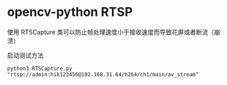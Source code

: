 # opencv-python RTSP

使用 RTSCapture 类可以防止帧处理速度小于接收速度而导致花屏或者断流（崩溃）

启动测试方法
```
python3 RTSCapture.py "rtsp://admin:hik123456@192.168.31.64/h264/ch1/main/av_stream"
```
